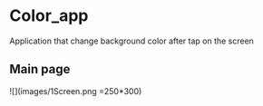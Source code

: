 # Color_app

Application that change background color after tap on the screen

## Main page
![](images/1Screen.png =250*300)

